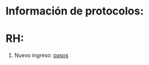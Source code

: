 # Información de protocolos:

# RH:
1. Nuevo ingreso: [pasos](https://github.com/victor000001/Publico_Alas-k/blob/master/Protocolos/Nuevo%20personal/Nuevo%20Ingreso.md) 
